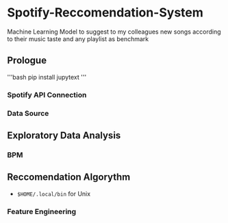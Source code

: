 # Spotify-Reccomendation-System
Machine Learning Model to suggest to my colleagues new songs according to their music taste and any playlist as benchmark

## Prologue 

'''bash
pip install jupytext
'''

### Spotify API Connection

### Data Source

## Exploratory Data Analysis

### BPM

## Reccomendation Algorythm
- `$HOME/.local/bin` for Unix

### Feature Engineering
